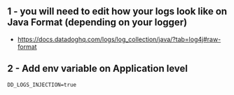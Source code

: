 ## 1 - you will need to edit how your logs look like on Java Format (depending on your logger)
- https://docs.datadoghq.com/logs/log_collection/java/?tab=log4j#raw-format 

## 2 - Add env variable on Application level
```
DD_LOGS_INJECTION=true
```